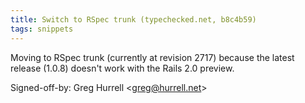 ```yaml
---
title: Switch to RSpec trunk (typechecked.net, b8c4b59)
tags: snippets
---
```


Moving to RSpec trunk (currently at revision 2717) because the latest release (1.0.8) doesn't work with the Rails 2.0 preview.

Signed-off-by: Greg Hurrell &lt;greg@hurrell.net&gt;
